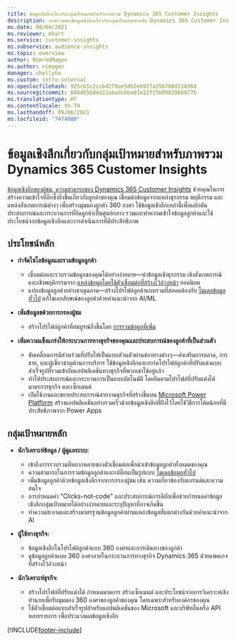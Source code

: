 ```yaml
---
title: ข้อมูลเชิงลึกเกี่ยวกับกลุ่มเป้าหมายสำหรับภาพรวม Dynamics 365 Customer Insights
description: ภาพรวมของข้อมูลเชิงลึกเกี่ยวกับกลุ่มเป้าหมายสำหรับ Dynamics 365 Customer Insights
ms.date: 08/04/2021
ms.reviewer: mhart
ms.service: customer-insights
ms.subservice: audience-insights
ms.topic: overview
author: NimrodMagen
ms.author: nimagen
manager: shellyha
ms.custom: intro-internal
ms.openlocfilehash: 925cb5c2ccb4279ae5db2eb927a356708d310360
ms.sourcegitcommit: 048d65bded22abadcbbad1e22f15b05828bb977b
ms.translationtype: HT
ms.contentlocale: th-TH
ms.lasthandoff: 09/06/2021
ms.locfileid: "7474080"
---
```

# <a name="audience-insights-for-dynamics-365-customer-insights-overview"></a>ข้อมูลเชิงลึกเกี่ยวกับกลุ่มเป้าหมายสำหรับภาพรวม Dynamics 365 Customer Insights

[ข้อมูลเชิงลึกของผู้ชม, ความสามารถของ Dynamics 365 Customer Insights](https://dynamics.microsoft.com/ai/customer-insights/audience-insights-capability/) ช่วยคุณในการสร้างความเข้าใจที่ลึกซึ้งยิ่งขึ้นเกี่ยวกับลูกค้าของคุณ เชื่อมต่อข้อมูลจากแหล่งธุรกรรม พฤติกรรม และแหล่งสังเกตการณ์ต่างๆ เพื่อสร้างมุมมองลูกค้า 360 องศา ใช้ข้อมูลเชิงลึกเหล่านี้เพื่อผลักดันประสบการณ์และกระบวนการที่ยึดลูกค้าเป็นศูนย์กลาง รวมและทำความเข้าใจข้อมูลลูกค้าและใช้ประโยชน์จากข้อมูลเชิงลึกและการดำเนินการที่มีประสิทธิภาพ

## <a name="main-benefits"></a>ประโยชน์หลัก 

- **กำจัดไซโลข้อมูลและรวมข้อมูลลูกค้า**

  - เชื่อมต่อและรวบรวมข้อมูลของคุณได้อย่างง่ายดาย—นำข้อมูลเชิงธุรกรรม เชิงสังเกตการณ์ และเชิงพฤติกรรมจาก [แหล่งข้อมูลโดยใช้ตัวเชื่อมต่อที่สร้างไว้ล่วงหน้า](data-sources.md) ยอดนิยม
  - แปลงข้อมูลลูกค้าอย่างชาญฉลาด—สร้างโปรไฟล์ลูกค้าแบบรวมที่สอดคล้องกับ [โมเดลข้อมูลทั่วไป](/common-data-model/) แก้ไขเอกลักษณ์ของลูกค้าด้วยคำแนะนำจาก AI/ML

- **เพิ่มข้อมูลขด้วยการกรองผู้ชม**

  - สร้างโปรไฟล์ลูกค้าที่สมบูรณ์ยิ่งขึ้นโดย [การรวมข้อมูลที่เพิ่ม](enrichment-hub.md)  

- **เพิ่มความแข็งแกร่งให้กระบวนการทางธุรกิจของคุณและประสบการณ์ของลูกค้าที่เป็นส่วนตัว**

  - ขับเคลื่อนการมีส่วนร่วมที่ปรับให้เป็นแบบส่วนตัวผ่านช่องทางต่างๆ—ส่งเสริมการตลาด, การขาย, และผู้เชี่ยวชาญด้านการบริการ ใช้ข้อมูลเชิงลึกและการ์ดโปรไฟล์ลูกค้าที่ปรับแต่งแบบสำเร็จรูปที่รวมเข้ากับแอปพลิเคชันทางธุรกิจที่พวกเขาใช้อยู่แล้ว
  - ทำให้ประสบการณ์และกระบวนการเป็นแบบอัตโนมัติ โดยยึดตามโปรไฟล์ที่ปรับแต่งได้ มาตรการธุรกิจ และเซ็กเมนต์
  - เปิดใช้งานและขยายประสบการณ์สายงานธุรกิจที่สร้างขึ้นบน [Microsoft Power Platform](https://powerplatform.microsoft.com/) สร้างแอปพลิเคชันอย่างรวดเร็วด้วยข้อมูลเชิงลึกที่ฝังไว้โดยใช้วิธีการโค้ดน้อยที่มีประสิทธิภาพจาก Power Apps  

## <a name="key-audiences"></a>กลุ่มเป้าหมายหลัก

- **นักวิเคราะห์ข้อมูล / ผู้ดูแลระบบ:**

  - เข้าถึงการรวบรวมที่หลากหลายของตัวเชื่อมต่อเพื่อนำเข้าข้อมูลลูกค้าทั้งหมดของคุณ
  - ความสามารถในการรวมข้อมูลลูกค้าและเปลี่ยนเป็นรูปแบบ [โมเดลข้อมูลทั่วไป](/common-data-model/)
  - เพิ่มข้อมูลลูกค้าด้วยข้อมูลเชิงลึกจากการกรองผู้ชม เช่น ความเกี่ยวข้องกับแบรนด์และความสนใจ
  - การกำหนดค่า "Clicks-not-code" และประสบการณ์การดีบักเพื่อช่วยกำหนดค่าข้อมูลเชิงลึกกลุ่มเป้าหมายได้อย่างง่ายดายและระบุปัญหาที่อาจเกิดขึ้น
  - ทำความสะอาดและสร้างมาตรฐานข้อมูลลูกค้าผ่านแหล่งข้อมูลที่แตกต่างกันด้วยคำแนะนำจาก AI  

- **ผู้ใช้ทางธุรกิจ:**

  - ข้อมูลเชิงลึกในโปรไฟล์ลูกค้าแบบ 360 องศาและการเดินทางของลูกค้า
  - ดูข้อมูลลูกค้าแบบ 360 องศาภายในกระบวนการทางธุรกิจ Dynamics 365 ด้วยแพคเกจที่สร้างไว้ล่วงหน้า

- **นักวิเคราะห์ธุรกิจ:**

  - สร้างโปรไฟล์ที่ปรับแต่งได้ กำหนดมาตการ สร้างเซ็กเมนต์ และประโยชน์จากการวิเคราะห์เชิงทำนายเพื่อรับมุมมอง 360 องศาของลูกค้าของคุณ โดยเฉพาะสำหรับองค์กรของคุณ  
  - ใช้ตัวเชื่อมต่อแบบสำเร็จรูปสำหรับแอปพลิเคชันของ Microsoft และบริษัทอื่นหรือ API หลายรายการ เพื่อประมวลผลข้อมูลเชิงลึก

[!INCLUDE[footer-include](../includes/footer-banner.md)]